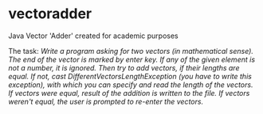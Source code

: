 # vectoradder
Java Vector 'Adder' created for academic purposes

The task:
_Write a program asking for two vectors (in mathematical sense). The end of the vector is marked by enter key. If any of the given element is not a number, it is ignored. Then try to add vectors, if their lengths are equal. If not, cast DifferentVectorsLengthException (you have to write this exception), with which you can specify and read the length of the vectors. If vectors were equal, result of the addition is written to the file. If vectors weren't equal, the user is prompted to re-enter the vectors._
